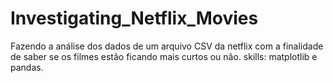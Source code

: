 # Investigating_Netflix_Movies

Fazendo a análise dos dados de um arquivo CSV da netflix com a finalidade de saber se os filmes estão ficando mais curtos ou não. 
skills: matplotlib e pandas.
